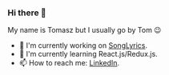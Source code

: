 ### Hi there 👋

My name is Tomasz but I usually go by Tom 😉

- 🔭 I'm currently working on [SongLyrics](https://github.com/TomaszKandula/SongLyrics).
- 🌱 I'm currently learning React.js/Redux.js.
- 📫 How to reach me: [LinkedIn](https://www.linkedin.com/in/tomaszkandula/).
